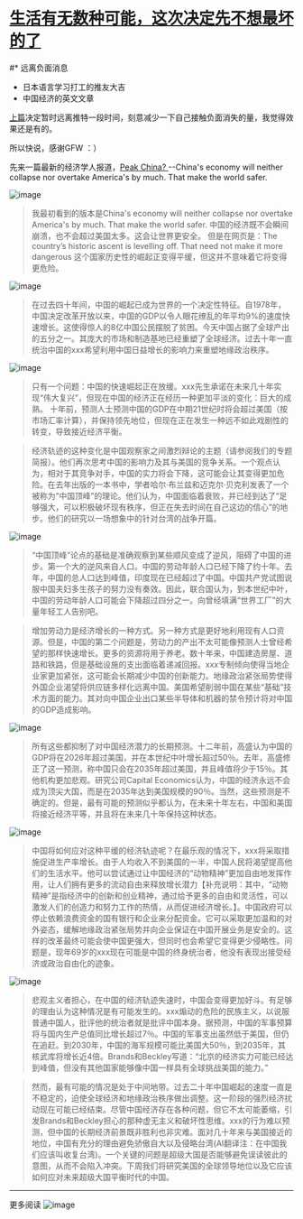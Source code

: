 # [生活有无数种可能，这次决定先不想最坏的了](https://github.com/QiYongchuan/MyGitBlog/issues/15)

#* 远离负面消息
* 日本语言学习打工的推友大吉
* 中国经济的英文文章

[上篇]()决定暂时远离推特一段时间，刻意减少一下自己接触负面消失的量，我觉得效果还是有的。

所以快说，感谢GFW ：）

先来一篇最新的经济学人报道，[Peak China? ](https://www.economist.com/leaders/2023/05/11/is-chinese-power-about-to-peak?frsc=dg%7Ce) --China's economy will neither collapse nor overtake America's by much. That make the world safer.


![image](https://github.com/QiYongchuan/MyGitBlog/assets/105039020/d67a61e6-eaa3-4cce-935f-b21d20760d03)

> 我最初看到的版本是China's economy will neither collapse nor overtake America's by much. That make the world safer.
> 中国的经济既不会瞬间崩溃，也不会超过美国太多。这会让世界更安全。
但是在网页是：The country’s historic ascent is levelling off. That need not make it more dangerous
> 这个国家历史性的崛起正变得平缓，但这并不意味着它将变得更危险。

![image](https://github.com/QiYongchuan/MyGitBlog/assets/105039020/f7952cfa-e7e6-444a-9105-12677a7251b6)

> 在过去四十年间，中国的崛起已成为世界的一个决定性特征。自1978年，中国决定改革开放以来，中国的GDP以令人眼花缭乱的年平均9%的速度快速增长。这使得惊人的8亿中国公民摆脱了贫困。今天中国占据了全球产出的五分之一。其庞大的市场和制造基地已经重塑了全球经济。过去十年一直统治中国的xxx希望利用中国日益增长的影响力来重塑地缘政治秩序。

![image](https://github.com/QiYongchuan/MyGitBlog/assets/105039020/29fde312-75af-4ea6-be8a-4d28bd27b14a)

>只有一个问题：中国的快速崛起正在放缓。xxx先生承诺在未来几十年实现“伟大复兴”，但现在中国的经济正在经历一种更加平淡的变化：巨大的成熟。 十年前，预测人士预测中国的GDP在中期21世纪时将会超过美国（按市场汇率计算），并保持领先地位，但现在正在发生一种远不如此戏剧性的转变，导致接近经济平衡。

>经济轨迹的这种变化是中国观察家之间激烈辩论的主题（请参阅我们的专题简报）。他们再次思考中国的影响力及其与美国的竞争关系。一个观点认为，相对于其竞争对手，中国的实力将会下降，这可能会让其变得更加危险。在去年出版的一本书中，学者哈尔·布兰兹和迈克尔·贝克利发表了一个被称为“中国顶峰”的理论。他们认为，中国面临着衰败，并已经到达了“足够强大，可以积极破坏现有秩序，但正在失去时间在自己这边的信心”的地步。他们的研究以一场想象中的针对台湾的战争开篇。

![image](https://github.com/QiYongchuan/MyGitBlog/assets/105039020/c58bb4b0-cc61-4e98-a929-bcf9e6c8e747)

>“中国顶峰”论点的基础是准确观察到某些顺风变成了逆风，阻碍了中国的进步。第一个大的逆风来自人口。中国的劳动年龄人口已经下降了约十年。去年，中国的总人口达到峰值，印度现在已经超过了中国。中国共产党试图说服中国夫妇多生孩子的努力没有奏效。因此，联合国认为，到本世纪中叶，中国的劳动年龄人口可能会下降超过四分之一。向曾经填满“世界工厂”的大量年轻工人告别吧。

>增加劳动力是经济增长的一种方式。另一种方式是更好地利用现有人口资源。但是，中国的第二个问题是，劳动力的产出不太可能像预测人士曾经希望的那样快速增长。更多的资源将用于养老。数十年来，中国建造房屋、道路和铁路，但是基础设施的支出面临着递减回报。xxx专制倾向使得当地企业家更加紧张，这可能会长期减少中国的创新能力。地缘政治紧张局势使得外国企业渴望将供应链多样化远离中国。美国希望削弱中国在某些“基础”技术方面的能力。其对向中国企业出口某些半导体和机器的禁令预计将对中国的GDP造成影响。

![image](https://github.com/QiYongchuan/MyGitBlog/assets/105039020/3aa0093e-b025-4057-bf61-928c4ff499f1)

>所有这些都抑制了对中国经济潜力的长期预测。十二年前，高盛认为中国的GDP将在2026年超过美国，并在本世纪中叶增长超过50％。去年，高盛修正了这一预测，称中国只会在2035年超过美国，并且峰值将少于15％。其他机构更加悲观。研究公司Capital Economics认为，中国的经济永远不会成为顶尖大国，而是在2035年达到美国规模的90％。当然，这些预测是不确定的。但是，最有可能的预测似乎都认为，在未来十年左右，中国和美国将接近经济平等，并且将在未来几十年保持这种状态。

![image](https://github.com/QiYongchuan/MyGitBlog/assets/105039020/3a9bfb4d-62db-4577-a82b-ac4dacf7b15b)

>中国将如何应对这种平缓的经济轨迹呢？在最乐观的情况下，xxx将采取措施促进生产率增长。由于人均收入不到美国的一半，中国人民将渴望提高他们的生活水平。他可以尝试通过让中国经济的“动物精神”更加自由地发挥作用，让人们拥有更多的流动自由来释放增长潜力【补充说明：其中，“动物精神”是指经济中的创新和创业精神，通过给予更多的自由和灵活性，可以激发人们的创造力和努力工作的热情，从而促进经济增长。】。中国政府可以停止依赖浪费资金的国有银行和企业来分配资金。它可以采取更加温和的对外姿态，缓解地缘政治紧张局势并向企业保证在中国开展业务是安全的。这样的改革最终可能会使中国更强大，但同时也会希望它变得更少侵略性。问题是，现年69岁的xxx现在可能是中国的终身统治者，他没有表现出接受经济或政治自由化的迹象。

![image](https://github.com/QiYongchuan/MyGitBlog/assets/105039020/81ed80d7-674e-419b-85d0-258bf9c6eb8d)

>悲观主义者担心，在中国的经济轨迹失速时，中国会变得更加好斗。有足够的理由认为这种情况是有可能发生的。xxx煽动的危险的民族主义，以说服普通中国人，批评他的统治者就是批评中国本身。据预测，中国的军事预算将与国内生产总值同比增长超过7％。中国的军事支出虽然低于美国，但仍在追赶。到2030年，中国的海军规模可能比美国大50％，到2035年，其核武库将增长近4倍。Brands和Beckley写道：“北京的经济实力可能已经达到峰值，但没有其他国家能够像中国一样具有全球挑战美国的能力。”

>然而，最有可能的情况是处于中间地带。过去二十年中国崛起的速度一直是不稳定的，迫使全球经济和地缘政治秩序做出调整。这一阶段的强烈经济扰动现在可能已经结束。尽管中国经济存在各种问题，但它不太可能萎缩，引发Brands和Beckley担心的那种虚无主义和破坏性思维。xxx的行为难以预测，但中国的长期经济前景既非胜利也非灾难。面对几十年来与美国接近的地位，中国有充分的理由避免骄傲自大以及侵略台湾(AI翻译注：在中国我们应该叫收复台湾)。一个关键的问题是超级大国是否能够避免误读彼此的意图，从而不会陷入冲突。下周我们将研究美国的全球领导地位以及它应该如何应对未来超级大国平衡时代的中国。


---

更多阅读
![image](https://github.com/QiYongchuan/MyGitBlog/assets/105039020/42fd4b09-deed-445a-8d1e-4be23e85b8c3) 
